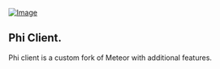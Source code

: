 [![Image](https://i.hizliresim.com/gmz5lyt.jpg)](https://hizliresim.com/gmz5lyt)

## Phi Client.
Phi client is a custom fork of Meteor with additional features.
